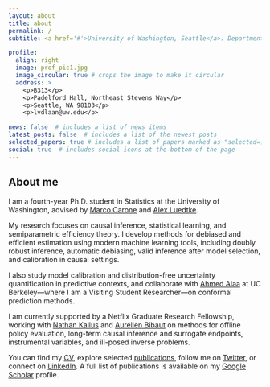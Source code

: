 ```yaml
---
layout: about
title: about
permalink: /
subtitle: <a href='#'>University of Washington, Seattle</a>. Department of Statistics

profile:
  align: right
  image: prof_pic1.jpg 
  image_circular: true # crops the image to make it circular
  address: >
    <p>B313</p>
    <p>Padelford Hall, Northeast Stevens Way</p>
    <p>Seattle, WA 98103</p>
    <p>lvdlaan@uw.edu</p>

news: false  # includes a list of news items
latest_posts: false  # includes a list of the newest posts
selected_papers: true # includes a list of papers marked as "selected={true}"
social: true  # includes social icons at the bottom of the page
---
```


## About me

I am a fourth-year Ph.D. student in Statistics at the University of Washington, advised by [Marco Carone](http://faculty.washington.edu/mcarone/about.html) and [Alex Luedtke](http://www.alexluedtke.com).

My research focuses on causal inference, statistical learning, and semiparametric efficiency theory. I develop methods for debiased and efficient estimation using modern machine learning tools, including doubly robust inference, automatic debiasing, valid inference after model selection, and calibration in causal settings.

I also study model calibration and distribution-free uncertainty quantification in predictive contexts, and collaborate with [Ahmed Alaa](https://vcresearch.berkeley.edu/faculty/ahmed-alaa) at UC Berkeley—where I am a Visiting Student Researcher—on conformal prediction methods.

I am currently supported by a Netflix Graduate Research Fellowship, working with [Nathan Kallus](https://nathankallus.com/) and [Aurélien Bibaut](https://scholar.google.com/citations?user=N_8WC5oAAAAJ&hl=en) on methods for offline policy evaluation, long-term causal inference and surrogate endpoints, instrumental variables, and ill-posed inverse problems.

You can find my [CV](https://larsvanderlaan.github.io/cv/), explore selected [publications](https://larsvanderlaan.github.io/publications/), follow me on [Twitter](https://twitter.com/LarsvanderLaan3), or connect on [LinkedIn](https://www.linkedin.com/in/lars-van-der-laan-32367615b/). A full list of publications is available on my [Google Scholar](https://scholar.google.com/citations?user=0bwP0i4AAAAJ&hl=en) profile.
